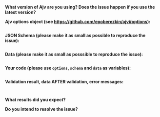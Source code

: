 <!--
Before submitting the issue please search the existing issues and also review Frequently Asked Questions: https://github.com/epoberezkin/ajv/blob/master/FAQ.md

This template is for bug reports. For other issues please use one of the following links:

- propose a new feature/option or some other improvement: https://github.com/epoberezkin/ajv/blob/master/CONTRIBUTING.md#changes
- report compatibility issues: https://github.com/epoberezkin/ajv/blob/master/CONTRIBUTING.md#compatibility
- using JSON-Schema standard: https://github.com/epoberezkin/ajv/blob/master/CONTRIBUTING.md#json-schema

Please note: leaving sections blank, posting large schemas or data samples makes it more time consuming to resolve the issue - I would really appreciate the time you spend providing all the information and reducing both your schema and data to the smallest possible size when they still have the issue.

Simplifying the issue would also make it more valuable for other users (in cases it turns out to be an incorrect usage rather than a bug).

Thank you!
-->

**What version of Ajv are you using? Does the issue happen if you use the latest version?**



**Ajv options object (see https://github.com/epoberezkin/ajv#options):**

```javascript


```


**JSON Schema (please make it as small as possible to reproduce the issue):**

```json


```


**Data (please make it as small as posssible to reproduce the issue):**

```json


```


**Your code (please use `options`, `schema` and `data` as variables):**

```javascript


```

<!--
It would help if you post a working code sample in Tonic notebook and include the link here. You can clone this notebook: https://tonicdev.com/esp/ajv-issue-temlate.
-->


**Validation result, data AFTER validation, error messages:**

```


```

**What results did you expect?**


**Do you intend to resolve the issue?**
